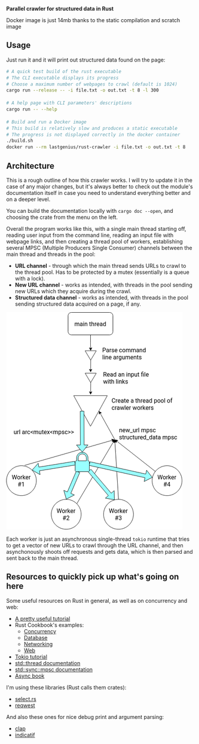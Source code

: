 **Parallel crawler for structured data in Rust**

Docker image is just 14mb thanks to the static compilation and scratch image

## Usage

Just run it and it will print out structured data found on the page:

```bash
# A quick test build of the rust executable
# The CLI executable displays its progress
# Choose a maximum number of webpages to crawl (default is 1024)
cargo run --release -- -i file.txt -o out.txt -t 8 -l 300

# A help page with CLI parameters' descriptions
cargo run -- --help

# Build and run a Docker image
# This build is relatively slow and produces a static executable
# The progress is not displayed correctly in the docker container
./build.sh
docker run --rm lastgenius/rust-crawler -i file.txt -o out.txt -t 8
```

## Architecture

This is a rough outline of how this crawler works. I will try to update it in the
case of any major changes, but it's always better to check out the module's documentation
itself in case you need to understand everything better and on a deeper level. 

You can build the documentation locally with `cargo doc --open`, and choosing the
crate from the menu on the left.

Overall the program works like this, with a single main thread starting off, reading user input
from the command line, reading an input file with webpage links, and then creating a thread
pool of workers, establishing several MPSC (Multiple Producers Single Consumer) channels between
the main thread and threads in the pool:

* **URL channel** - through which the main thread sends URLs to crawl to the thread pool. Has to
be protected by a mutex (essentially is a queue with a lock).
* **New URL channel** - works as intended, with threads in the pool sending new URLs which they
acquire during the crawl.
* **Structured data channel** - works as intended, with threads in the pool sending structured
data acquired on a page, if any.

![](../images/rust-arch1.png)

Each worker is just an asynchronous single-thread `tokio` runtime that tries to get a vector
of new URLs to crawl through the URL channel, and then asynchonously shoots off requests and gets
data, which is then parsed and sent back to the main thread.

## Resources to quickly pick up what's going on here

Some useful resources on Rust in general, as well as on concurrency and web:
* [A pretty useful tutorial](https://rolisz.ro/2020/03/01/web-crawler-in-rust/)
* Rust Cookbook's examples:
    * [Concurrency](https://rust-lang-nursery.github.io/rust-cookbook/concurrency.html)
    * [Database](https://rust-lang-nursery.github.io/rust-cookbook/database.html)
    * [Networking](https://rust-lang-nursery.github.io/rust-cookbook/net.html)
    * [Web](https://rust-lang-nursery.github.io/rust-cookbook/web.html)
* [Tokio tutorial](https://tokio.rs/tokio/tutorial/)
* [std::thread documentation](https://doc.rust-lang.org/std/thread/index.html)
* [std::sync::mpsc documentation](https://doc.rust-lang.org/std/sync/mpsc/index.html)
* [Async book](https://rust-lang.github.io/async-book/)

I'm using these libraries (Rust calls them crates):
* [select.rs](https://github.com/utkarshkukreti/select.rs)
* [reqwest](https://github.com/seanmonstar/reqwest)

And also these ones for nice debug print and argument parsing:
* [clap](https://docs.rs/clap/2.33.3/clap/)
* [indicatif](https://docs.rs/indicatif/0.15.0/indicatif/)
